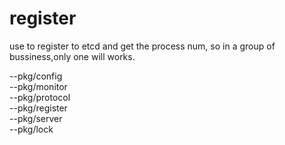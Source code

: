 # register
 
use to register to etcd and get the process num,
so in a group of bussiness,only one will works. 

--pkg/config  
--pkg/monitor  
--pkg/protocol  
--pkg/register  
--pkg/server  
--pkg/lock   

